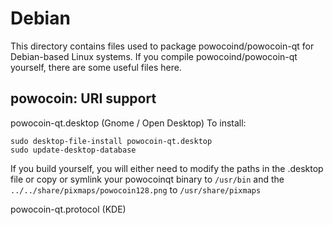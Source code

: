 
Debian
====================
This directory contains files used to package powocoind/powocoin-qt
for Debian-based Linux systems. If you compile powocoind/powocoin-qt yourself, there are some useful files here.

## powocoin: URI support ##


powocoin-qt.desktop  (Gnome / Open Desktop)
To install:

	sudo desktop-file-install powocoin-qt.desktop
	sudo update-desktop-database

If you build yourself, you will either need to modify the paths in
the .desktop file or copy or symlink your powocoinqt binary to `/usr/bin`
and the `../../share/pixmaps/powocoin128.png` to `/usr/share/pixmaps`

powocoin-qt.protocol (KDE)

